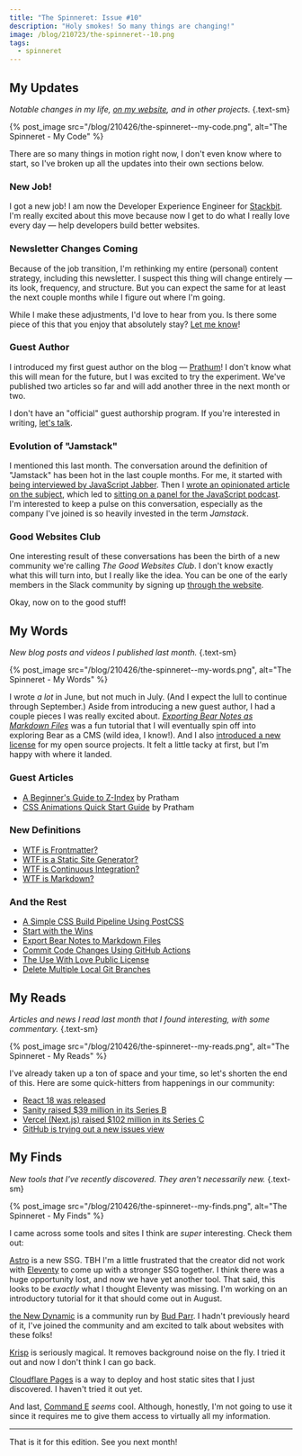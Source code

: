 ```yaml
---
title: "The Spinneret: Issue #10"
description: "Holy smokes! So many things are changing!"
image: /blog/210723/the-spinneret--10.png
tags:
  - spinneret
---
```


## My Updates

_Notable changes in my life, [on my website](https://github.com/seancdavis/seancdavis-com), and in other projects._ {.text-sm}

{% post_image
    src="/blog/210426/the-spinneret--my-code.png",
    alt="The Spinneret - My Code" %}

There are so many things in motion right now, I don't even know where to start, so I've broken up all the updates into their own sections below.

### New Job!

I got a new job! I am now the Developer Experience Engineer for [Stackbit](https://www.stackbit.com/). I'm really excited about this move because now I get to do what I really love every day — help developers build better websites.

### Newsletter Changes Coming

Because of the job transition, I'm rethinking my entire (personal) content strategy, including this newsletter. I suspect this thing will change entirely — its look, frequency, and structure. But you can expect the same for at least the next couple months while I figure out where I'm going.

While I make these adjustments, I'd love to hear from you. Is there some piece of this that you enjoy that absolutely stay? [Let me know](https://twitter.com/seancdavis29)!

### Guest Author

I introduced my first guest author on the blog — [Prathum](https://twitter.com/prathkum)! I don't know what this will mean for the future, but I was excited to try the experiment. We've published two articles so far and will add another three in the next month or two.

I don't have an "official" guest authorship program. If you're interested in writing, [let's talk](https://twitter.com/seancdavis29).

### Evolution of "Jamstack"

I mentioned this last month. The conversation around the definition of "Jamstack" has been hot in the last couple months. For me, it started with [being interviewed by JavaScript Jabber](https://devchat.tv/js-jabber/changes-in-the-jamstack-landscape-with-sean-c-davis-jsj-482/). Then I [wrote an opinionated article on the subject](/blog/jamstack-evolution-and-redefinition/), which led to [sitting on a panel for the JavaScript podcast](https://www.javascriptjam.com/episode/episode-5-panel-debate-what-is-jamstack). I'm interested to keep a pulse on this conversation, especially as the company I've joined is so heavily invested in the term _Jamstack_.

### Good Websites Club

One interesting result of these conversations has been the birth of a new community we're calling _The Good Websites Club_. I don't know exactly what this will turn into, but I really like the idea. You can be one of the early members in the Slack community by signing up [through the website](https://www.goodwebsites.club/).

Okay, now on to the good stuff!

## My Words

_New blog posts and videos I published last month._ {.text-sm}

{% post_image
    src="/blog/210426/the-spinneret--my-words.png",
    alt="The Spinneret - My Words" %}

I wrote _a lot_ in June, but not much in July. (And I expect the lull to continue through September.) Aside from introducing a new guest author, I had a couple pieces I was really excited about. [_Exporting Bear Notes as Markdown Files_](/blog/export-bear-notes-markdown-files/) was a fun tutorial that I will eventually spin off into exploring Bear as a CMS (wild idea, I know!). And I also [introduced a new license](/blog/use-with-love-public-license/) for my open source projects. It felt a little tacky at first, but I'm happy with where it landed.

### Guest Articles

- [A Beginner's Guide to Z-Index](/blog/beginners-guide-z-index/) by Pratham
- [CSS Animations Quick Start Guide](/blog/css-animations-quick-start-guide/) by Pratham

### New Definitions

- [WTF is Frontmatter?](/blog/wtf-is-frontmatter/)
- [WTF is a Static Site Generator?](/blog/wtf-is-ssg/)
- [WTF is Continuous Integration?](/blog/wtf-is-continuous-integration/)
- [WTF is Markdown?](/blog/wtf-is-markdown/)

### And the Rest

- [A Simple CSS Build Pipeline Using PostCSS](/blog/getting-started-with-postcss/)
- [Start with the Wins](/blog/start-with-the-wins/)
- [Export Bear Notes to Markdown Files](/blog/export-bear-notes-markdown-files/)
- [Commit Code Changes Using GitHub Actions](/blog/commit-github-actions-code-changes/)
- [The Use With Love Public License](/blog/use-with-love-public-license/)
- [Delete Multiple Local Git Branches](/blog/git-delete-multiple-local-branches/)

## My Reads

_Articles and news I read last month that I found interesting, with some commentary._ {.text-sm}

{% post_image
    src="/blog/210426/the-spinneret--my-reads.png",
    alt="The Spinneret - My Reads" %}

I've already taken up a ton of space and your time, so let's shorten the end of this. Here are some quick-hitters from happenings in our community:

- [React 18 was released](https://dev.to/cassidoo/react-18-alpha-is-out-now-what-2apj)
- [Sanity raised $39 million in its Series B](https://www.sanity.io/blog/it-takes-a-village)
- [Vercel (Next.js) raised $102 million in its Series C](https://techcrunch.com/2021/06/23/vercel-raises-102m-series-c-for-its-next-js-based-front-end-development-platform/)
- [GitHub is trying out a new issues view](https://github.blog/2021-06-23-introducing-new-github-issues/)

## My Finds

_New tools that I've recently discovered. They aren't necessarily new._ {.text-sm}

{% post_image
    src="/blog/210426/the-spinneret--my-finds.png",
    alt="The Spinneret - My Finds" %}

I came across some tools and sites I think are _super_ interesting. Check them out:

[Astro](https://astro.build/) is a new SSG. TBH I'm a little frustrated that the creator did not work with [Eleventy](https://www.11ty.dev/) to come up with a stronger SSG together. I think there was a huge opportunity lost, and now we have yet another tool. That said, this looks to be _exactly_ what I thought Eleventy was missing. I'm working on an introductory tutorial for it that should come out in August.

[the New Dynamic](https://www.tnd.dev/) is a community run by [Bud Parr](https://twitter.com/budparr). I hadn't previously heard of it, I've joined the community and am excited to talk about websites with these folks!

[Krisp](https://krisp.ai/) is seriously magical. It removes background noise on the fly. I tried it out and now I don't think I can go back.

[Cloudflare Pages](https://pages.cloudflare.com/) is a way to deploy and host static sites that I just discovered. I haven't tried it out yet.

And last, [Command E](https://getcommande.com/) _seems_ cool. Although, honestly, I'm not going to use it since it requires me to give them access to virtually all my information.

---

That is it for this edition. See you next month!
